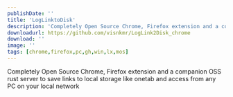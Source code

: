 ```yaml
---
publishDate: ''
title: 'LogLinktoDisk'
description: 'Completely Open Source Chrome, Firefox extension and a companion OSS rust server to save links to local storage like onetab and access from any PC on your local network.'
downloadurl: https://github.com/visnkmr/LogLink2Disk_chrome
download: ''
image: ''
tags: [chrome,firefox,pc,gh,win,lx,mos]
---
```


Completely Open Source Chrome, Firefox extension and a companion OSS rust server to save links to local storage like onetab and access from any PC on your local network